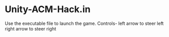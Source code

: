 # Unity-ACM-Hack.in
Use the executable file to launch the game.
Controls-
left arrow to steer left 
right arrow to steer right
